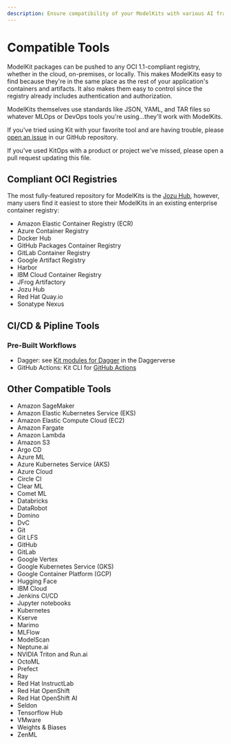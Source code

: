 ```yaml
---
description: Ensure compatibility of your ModelKits with various AI frameworks. Learn about supported models and environments.
---
```

# Compatible Tools

ModelKit packages can be pushed to any OCI 1.1-compliant registry, whether in the cloud, on-premises, or locally. This makes ModelKits easy to find because they're in the same place as the rest of your application's containers and artifacts. It also makes them easy to control since the registry already includes authentication and authorization.

ModelKits themselves use standards like JSON, YAML, and TAR files so whatever MLOps or DevOps tools you're using...they'll work with ModelKits.

If you've tried using Kit with your favorite tool and are having trouble, please [open an issue](https://github.com/jozu-ai/kitops/issues/new/choose) in our GitHub repository.

If you've used KitOps with a product or project we've missed, please open a pull request updating this file.

## Compliant OCI Registries

The most fully-featured repository for ModelKits is the [Jozu Hub](https://jozu.ml/), however, many users find it easiest to store their ModelKits in an existing enterprise container registry:

* Amazon Elastic Container Registry (ECR)
* Azure Container Registry
* Docker Hub
* GitHub Packages Container Registry
* GitLab Container Registry
* Google Artifact Registry
* Harbor
* IBM Cloud Container Registry
* JFrog Artifactory
* Jozu Hub
* Red Hat Quay.io
* Sonatype Nexus

## CI/CD & Pipline Tools

### Pre-Built Workflows

* Dagger: see [Kit modules for Dagger](https://daggerverse.dev/mod/github.com/jozu-ai/daggerverse/kit) in the Daggerverse
* GitHub Actions: Kit CLI for [GitHub Actions](https://github.com/marketplace/actions/setup-kit-cli)

## Other Compatible Tools

* Amazon SageMaker
* Amazon Elastic Kubernetes Service (EKS)
* Amazon Elastic Compute Cloud (EC2)
* Amazon Fargate
* Amazon Lambda
* Amazon S3
* Argo CD
* Azure ML
* Azure Kubernetes Service (AKS)
* Azure Cloud
* Circle CI
* Clear ML
* Comet ML
* Databricks
* DataRobot
* Domino
* DvC
* Git
* Git LFS
* GitHub
* GitLab
* Google Vertex
* Google Kubernetes Service (GKS)
* Google Container Platform (GCP)
* Hugging Face
* IBM Cloud
* Jenkins CI/CD
* Jupyter notebooks
* Kubernetes
* Kserve
* Marimo
* MLFlow
* ModelScan
* Neptune.ai
* NVIDIA Triton and Run.ai
* OctoML
* Prefect
* Ray
* Red Hat InstructLab
* Red Hat OpenShift
* Red Hat OpenShift AI
* Seldon
* Tensorflow Hub
* VMware
* Weights & Biases
* ZenML
